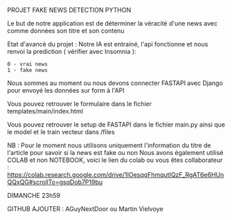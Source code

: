 PROJET FAKE NEWS DETECTION PYTHON

Le but de notre application est de déterminer la véracité d'une news avec comme données son titre et son contenu

Etat d'avancé du projet : 
Notre IA est entrainé, l'api fonctionne et nous renvoi la prediction ( vérifier avec Insomnia ):

    0 - vrai news
    1 - fake news
Nous sommes au moment ou nous devons connecter FASTAPI avec Django pour envoyé les données sur form à l'API

Vous pouvez retrouver le formulaire dans le fichier templates/main/index.html

Vous pouvez retrouver le setup de FASTAPI dans le fichier main.py
ainsi que le model et le train vecteur dans /files

NB : Pour le moment nous utilisons uniquement l'information du titre de l'article pour savoir si la news est fake ou non
Nous avons également utilisé COLAB et non NOTEBOOK, voici le lien du colab ou vous êtes collaborateur : https://colab.research.google.com/drive/1IOesqqFhmqutIQzF_RgAT6e6HUnQQxQG#scrollTo=gsqDob7P19bu

DIMANCHE 23h59

GITHUB AJOUTER :
AGuyNextDoor ou Martin Vielvoye